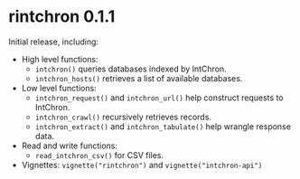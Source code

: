 # rintchron 0.1.1

Initial release, including:

* High level functions:
  * `intchron()` queries databases indexed by IntChron.
  * `intchron_hosts()` retrieves a list of available databases.
* Low level functions:
  * `intchron_request()` and `intchron_url()` help construct requests to IntChron.
  * `intchron_crawl()` recursively retrieves records.
  * `intchron_extract()` and `intchron_tabulate()` help wrangle response data.
* Read and write functions:
  * `read_intchron_csv()` for CSV files.
* Vignettes: `vignette("rintchron")` and `vignette("intchron-api")`
